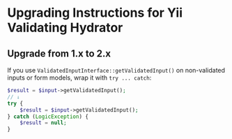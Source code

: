# Upgrading Instructions for Yii Validating Hydrator

## Upgrade from 1.x to 2.x

If you use `ValidatedInputInterface::getValidatedInput()` on non-validated inputs or form models, wrap it with
`try ... catch`:

```php
$result = $input->getValidatedInput();
// ↓
try {
    $result = $input->getValidatedInput();
} catch (LogicException) {
    $result = null;
}
```
